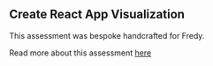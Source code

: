 ## Create React App Visualization

This assessment was bespoke handcrafted for Fredy.

Read more about this assessment [here](https://react.eogresources.com)
